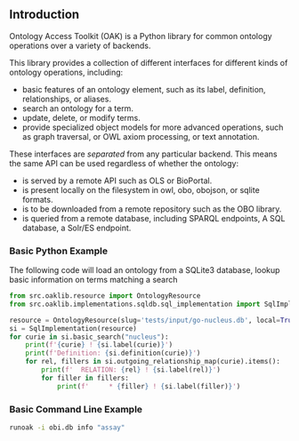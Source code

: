 
## Introduction

Ontology Access Toolkit (OAK) is a Python library for common ontology operations over a variety of backends.

This library provides a collection of different interfaces for different kinds of ontology operations, including:

 - basic features of an ontology element, such as its label, definition, relationships, or aliases.
 - search an ontology for a term.
 - update, delete, or modify terms.
 - provide specialized object models for more advanced operations, such as graph traversal, or OWL axiom processing, or text annotation.

These interfaces are *separated* from any particular backend. This means the same API can be used regardless of whether the ontology:

 - is served by a remote API such as OLS or BioPortal.
 - is present locally on the filesystem in owl, obo, obojson, or sqlite formats.
 - is to be downloaded from a remote repository such as the OBO library.
 - is queried from a remote database, including SPARQL endpoints, A SQL database, a Solr/ES endpoint.

### Basic Python Example

The following code will load an ontology from a SQLite3 database, lookup
basic information on terms matching a search

```python
from src.oaklib.resource import OntologyResource
from src.oaklib.implementations.sqldb.sql_implementation import SqlImplementation

resource = OntologyResource(slug='tests/input/go-nucleus.db', local=True)
si = SqlImplementation(resource)
for curie in si.basic_search("nucleus"):
    print(f'{curie} ! {si.label(curie)}')
    print(f'Definition: {si.definition(curie)}')
    for rel, fillers in si.outgoing_relationship_map(curie).items():
        print(f'  RELATION: {rel} ! {si.label(rel)}')
        for filler in fillers:
            print(f'     * {filler} ! {si.label(filler)}')
```

### Basic Command Line Example

```bash
runoak -i obi.db info "assay"
```